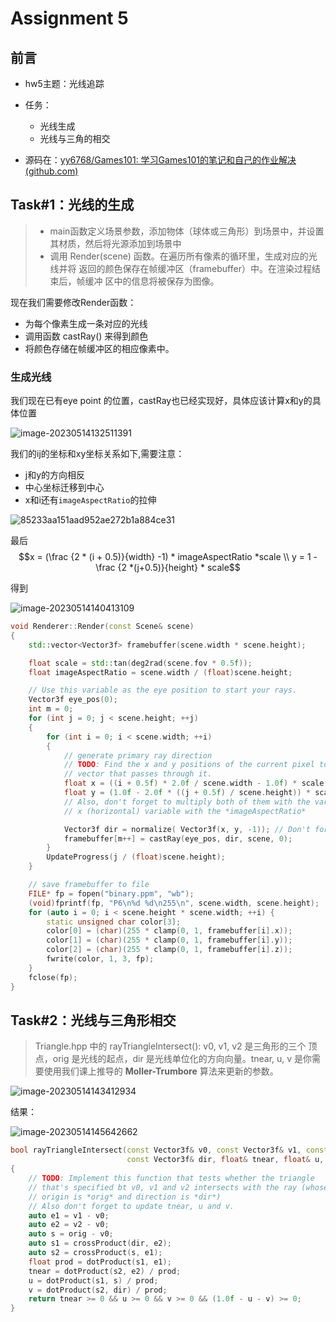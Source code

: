 # Assignment 5

## 前言

- hw5主题：光线追踪
- 任务：
  - 光线生成
  - 光线与三角的相交

- 源码在：[yy6768/Games101: 学习Games101的笔记和自己的作业解决 (github.com)](https://github.com/yy6768/Games101)

## Task#1：光线的生成

> - main函数定义场景参数，添加物体（球体或三角形）到场景中，并设置其材质，然后将光源添加到场景中	
> - 调用 Render(scene) 函数。在遍历所有像素的循环里，生成对应的光线并将 返回的颜色保存在帧缓冲区（framebuffer）中。在渲染过程结束后，帧缓冲 区中的信息将被保存为图像。

现在我们需要修改Render函数：

- 为每个像素生成一条对应的光线
- 调用函数 castRay() 来得到颜色
- 将颜色存储在帧缓冲区的相应像素中。

### 生成光线

我们现在已有eye point 的位置，castRay也已经实现好，具体应该计算x和y的具体位置

![image-20230514132511391](http://typora-yy.oss-cn-hangzhou.aliyuncs.com/img/image-20230514132511391.png)

我们的ij的坐标和xy坐标关系如下,需要注意：

- j和y的方向相反
- 中心坐标迁移到中心
- x和i还有`imageAspectRatio`的拉伸

![85233aa151aad952ae272b1a884ce31](http://typora-yy.oss-cn-hangzhou.aliyuncs.com/img/85233aa151aad952ae272b1a884ce31.jpg)

最后$$x = (\frac {2 * (i + 0.5)}{width}  -1) * imageAspectRatio *scale \\ y = 1 - \frac {2 *(j+0.5)}{height} * scale$$

得到

![image-20230514140413109](http://typora-yy.oss-cn-hangzhou.aliyuncs.com/img/image-20230514140413109.png)

```c++
void Renderer::Render(const Scene& scene)
{
    std::vector<Vector3f> framebuffer(scene.width * scene.height);

    float scale = std::tan(deg2rad(scene.fov * 0.5f));
    float imageAspectRatio = scene.width / (float)scene.height;

    // Use this variable as the eye position to start your rays.
    Vector3f eye_pos(0);
    int m = 0;
    for (int j = 0; j < scene.height; ++j)
    {
        for (int i = 0; i < scene.width; ++i)
        {
            // generate primary ray direction
            // TODO: Find the x and y positions of the current pixel to get the direction
            // vector that passes through it.
            float x = ((i + 0.5f) * 2.0f / scene.width - 1.0f) * scale * imageAspectRatio;
            float y = (1.0f - 2.0f * ((j + 0.5f) / scene.height)) * scale;
            // Also, don't forget to multiply both of them with the variable *scale*, and
            // x (horizontal) variable with the *imageAspectRatio*            

            Vector3f dir = normalize( Vector3f(x, y, -1)); // Don't forget to normalize this direction!
            framebuffer[m++] = castRay(eye_pos, dir, scene, 0);
        }
        UpdateProgress(j / (float)scene.height);
    }

    // save framebuffer to file
    FILE* fp = fopen("binary.ppm", "wb");
    (void)fprintf(fp, "P6\n%d %d\n255\n", scene.width, scene.height);
    for (auto i = 0; i < scene.height * scene.width; ++i) {
        static unsigned char color[3];
        color[0] = (char)(255 * clamp(0, 1, framebuffer[i].x));
        color[1] = (char)(255 * clamp(0, 1, framebuffer[i].y));
        color[2] = (char)(255 * clamp(0, 1, framebuffer[i].z));
        fwrite(color, 1, 3, fp);
    }
    fclose(fp);    
}

```



## Task#2：光线与三角形相交

> Triangle.hpp 中的 rayTriangleIntersect(): v0, v1, v2 是三角形的三个 顶点，orig 是光线的起点，dir 是光线单位化的方向向量。tnear, u, v 是你需 要使用我们课上推导的 **Moller-Trumbore** 算法来更新的参数。

![image-20230514143412934](http://typora-yy.oss-cn-hangzhou.aliyuncs.com/img/image-20230514143412934.png)

结果：

![image-20230514145642662](http://typora-yy.oss-cn-hangzhou.aliyuncs.com/img/image-20230514145642662.png)



```c++
bool rayTriangleIntersect(const Vector3f& v0, const Vector3f& v1, const Vector3f& v2, const Vector3f& orig,
                          const Vector3f& dir, float& tnear, float& u, float& v)
{
    // TODO: Implement this function that tests whether the triangle
    // that's specified bt v0, v1 and v2 intersects with the ray (whose
    // origin is *orig* and direction is *dir*)
    // Also don't forget to update tnear, u and v.
    auto e1 = v1 - v0;
    auto e2 = v2 - v0;
    auto s = orig - v0;
    auto s1 = crossProduct(dir, e2);
    auto s2 = crossProduct(s, e1);
    float prod = dotProduct(s1, e1);
    tnear = dotProduct(s2, e2) / prod;
    u = dotProduct(s1, s) / prod;
    v = dotProduct(s2, dir) / prod;
    return tnear >= 0 && u >= 0 && v >= 0 && (1.0f - u - v) >= 0;
}
```

